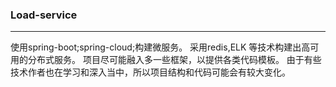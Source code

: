 ### Load-service

---
使用spring-boot;spring-cloud;构建微服务。
采用redis,ELK 等技术构建出高可用的分布式服务。
项目尽可能融入多一些框架，以提供各类代码模板。
由于有些技术作者也在学习和深入当中，所以项目结构和代码可能会有较大变化。